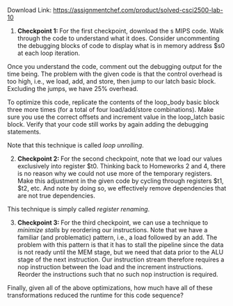 Download Link: https://assignmentchef.com/product/solved-csci2500-lab-10
<br>
<ol>

 <li><strong>Checkpoint 1: </strong>For the first checkpoint, download the s MIPS code. Walk through the code to understand what it does. Consider uncommenting the debugging blocks of code to display what is in memory address $s0 at each loop iteration.</li>

</ol>

Once you understand the code, comment out the debugging output for the time being. The problem with the given code is that the control overhead is too high, i.e., we load, add, and store, then jump to our latch basic block. Excluding the jumps, we have 25% overhead.

To optimize this code, replicate the contents of the loop_body basic block three more times (for a total of four load/add/store combinations). Make sure you use the correct offsets and increment value in the loop_latch basic block. Verify that your code still works by again adding the debugging statements.

Note that this technique is called <em>loop unrolling</em>.

<ol start="2">

 <li><strong>Checkpoint 2: </strong>For the second checkpoint, note that we load our values exclusively into register $t0. Thinking back to Homeworks 2 and 4, there is no reason why we could not use more of the temporary registers. Make this adjustment in the given code by cycling through registers $t1, $t2, etc. And note by doing so, we effectively remove dependencies that are not true dependencies.</li>

</ol>

This technique is simply called <em>register renaming</em>.

<ol start="3">

 <li><strong>Checkpoint 3: </strong>For the third checkpoint, we can use a technique to <em>minimize stalls </em>by reordering our instructions. Note that we have a familiar (and problematic) pattern, i.e., a load followed by an add. The problem with this pattern is that it has to stall the pipeline since the data is not ready until the MEM stage, but we need that data prior to the ALU stage of the next instruction. Our instruction stream therefore requires a nop instruction between the load and the increment instructions. Reorder the instructions such that no such nop instruction is required.</li>

</ol>

Finally, given all of the above optimizations, how much have all of these transformations reduced the runtime for this code sequence?
